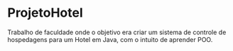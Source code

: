 # ProjetoHotel

Trabalho de faculdade onde o objetivo era criar um sistema de controle de hospedagens para um Hotel em Java, com o intuito de aprender POO.
